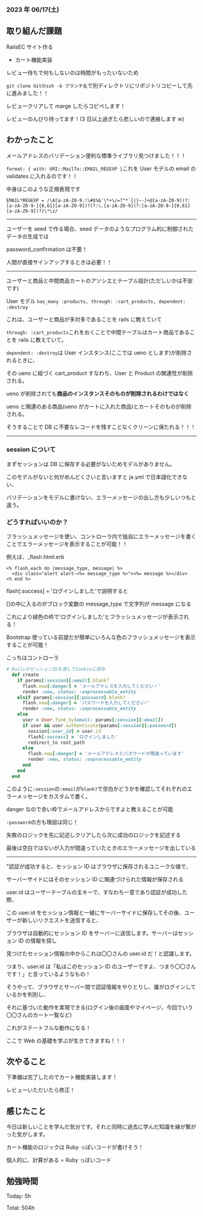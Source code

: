 ### 2023 年 06/17(土)

## 取り組んだ課題

RailsEC サイト作る

- カート機能実装

レビュー待ちで何もしないのは時間がもったいないため

`git clone Gitのssh -b ブランチ名`で別ディレクトリにリポジトリコピーして先に進みました！！

レビュークリアして marge したらコピペします！

レビューのんびり待ってます！(3 日以上過ぎたら悲しいので連絡します w)

## わかったこと

メールアドレスのバリデーション便利な標準ライブラリ見つけました！！！

`format: { with: URI::MailTo::EMAIL_REGEXP }`これを User モデルの email の validates に入れるのです！！

中身はこのような正規表現です

```
EMAIL*REGEXP = /\A[a-zA-Z0-9.!\#$%&'\*+\/=?^*`{|}~-]+@[a-zA-Z0-9](?:[a-zA-Z0-9-]{0,61}[a-zA-Z0-9])?(?:\.[a-zA-Z0-9](?:[a-zA-Z0-9-]{0,61}[a-zA-Z0-9])?)\*\z/
```

---

ユーザーを seed で作る場合、seed データのようなプログラム的に制御されたデータの生成では

password_confirmation は不要！

人間が直接サインアップするときは必要！！

---

ユーザーと商品と中間商品カートのアソシエとテーブル設計(ただしいかは不安です)

User モデル
`has_many :products, through: :cart_products, dependent: :destroy`

これは、ユーザーと商品が多対多であることを rails に教えていて

`through: :cart_products`これをおくことで中間テーブルはカート商品であることを rails に教えていて。

`dependent: :destroy`は User インスタンス(ここでは ueno とします)が削除されるときに、

その ueno に紐づく cart_product すなわち、User と Product の関連性が削除される。

ueno が削除されても**商品のインスタンスそのものが削除されるわけではなく**

ueno と関連のある商品(ueno がカートに入れた商品)とカートそのものが削除される。

そうすることで DB に不要なレコードを残すことなくクリーンに保たれる！！！

---

### session について

まずセッションは DB に保存する必要がないためモデルがありません。

このモデルがないと何がめんどくさいと言いますと ja.yml で日本語化できない、

バリデーションをモデルに書けない、エラーメッセージの出し方も少しいつもと違う。

### どうすればいいのか？

フラッシュメッセージを使い、コントローラ内で独自にエラーメッセージを書くことでエラーメッセージを表示することが可能！！

例えば、\_flash.html.erb

```
<% flash.each do |message_type, message| %>
  <div class="alert alert-<%= message_type %>"><%= message %></div>
<% end %>
```

flash[:success] = 'ログインしました'で説明すると

[]の中に入るのがブロック変数の message_type で文字列が message になる

これにより緑色の枠で'ログインしました'とフラッシュメッセージが表示される！

Bootstrap 使っている前提だが簡単にいろんな色のフラッシュメッセージを表示することが可能！

こっちはコントローラ

```ruby
# RailsがセッションIDを渡してCookieに保存
  def create
    if params[:session][:email].blank?
      flash.now[:danger] = 'メールアドレスを入力してください！'
      render :new, status: :unprocessable_entity
    elsif params[:session][:password].blank?
      flash.now[:danger] = 'パスワードを入力してください!'
      render :new, status: :unprocessable_entity
    else
      user = User.find_by(email: params[:session][:email])
      if user && user.authenticate(params[:session][:password])
        session[:user_id] = user.id
        flash[:success] = 'ログインしました'
        redirect_to root_path
      else
        flash.now[:danger] = 'メールアドレスとパスワードが間違っています'
        render :new, status: :unprocessable_entity
      end
    end
  end
```

このように`:session`の`:email`が`blank?`で空白かどうかを確認してそれぞれのエラーメッセージをカスタムで書く。

danger なので赤い枠でメールアドレスからですよと教えることが可能

`:password`の方も理屈は同じ！

失敗のロジックを先に記述しクリアしたら次に成功のロジックを記述する

最後は空白ではないが入力が間違っていたときのエラーメッセージを出している

---

"認証が成功すると、セッション ID はブラウザに保存されるユニークな値で、

サーバーサイドにはそのセッション ID に関連づけられた情報が保存される

user.id はユーザーテーブルの主キーで、すなわち一意であり認証が成功した際、

この user.id をセッション情報と一緒にサーバーサイドに保存してその後、ユーザーが新しいリクエストを送信すると、

ブラウザは自動的にセッション ID をサーバーに送信します。サーバーはセッション ID の情報を探し

見つけたセッション情報の中からこれは〇〇さんの user.id だ！と認識します。

つまり、user.id は「私はこのセッション ID のユーザーですよ、つまり〇〇さんです！」と言っているようなもの！

そうやって、ブラウザとサーバー間で認証情報をやりとりし、誰がログインしているかを判別し、

それに基づいた動作を実現できる(ログイン後の画面やマイページ、今回でいう〇〇さんのカート一覧など)

これがステートフルな動作になる！

ここで Web の基礎を学ぶが生きてきますね！！！

## 次やること

下準備は完了したのでカート機能実装します！

レビューいただいたら修正！

## 感じたこと

今日は新しいことを学んだ気分です。それと同時に過去に学んだ知識を線が繋がった気がします。

カート機能のロジックは Ruby っぽいコードが書けそう！

個人的に、計算がある = Ruby っぽいコード

## 勉強時間

Today: 5h

Total: 504h
